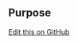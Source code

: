 ## Purpose

[Edit this on GitHub](https://github.com/wellcometrust/wellcomecollection.org/edit/main/catalogue/components/Calendar/README.md)
